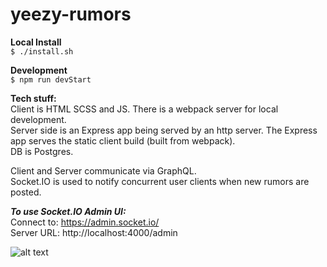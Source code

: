 # yeezy-rumors  
  
**Local Install**  
```$ ./install.sh```  
  
**Development**  
```$ npm run devStart```  
  
**Tech stuff:**  
Client is HTML SCSS and JS. There is a webpack server for local development.  
Server side is an Express app being served by an http server. The Express app serves the static client build (built from webpack).  
DB is Postgres.   
  
Client and Server communicate via GraphQL.   
Socket.IO is used to notify concurrent user clients when new rumors are posted.  

***To use Socket.IO Admin UI:***  
Connect to: https://admin.socket.io/  
Server URL: http://localhost:4000/admin
  
![alt text](/fruitsnack.png)
